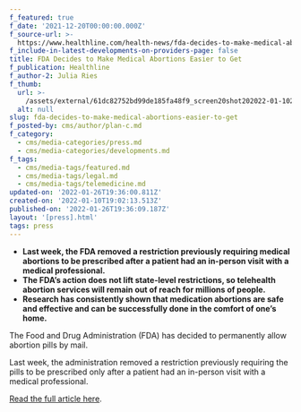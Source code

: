 ```yaml
---
f_featured: true
f_date: '2021-12-20T00:00:00.000Z'
f_source-url: >-
  https://www.healthline.com/health-news/fda-decides-to-make-medical-abortions-easier-to-get
f_include-in-latest-developments-on-providers-page: false
title: FDA Decides to Make Medical Abortions Easier to Get
f_publication: Healthline
f_author-2: Julia Ries
f_thumb:
  url: >-
    /assets/external/61dc82752bd99de185fa48f9_screen20shot202022-01-1020at2012.00.53%20PM.png
  alt: null
slug: fda-decides-to-make-medical-abortions-easier-to-get
f_posted-by: cms/author/plan-c.md
f_category:
  - cms/media-categories/press.md
  - cms/media-categories/developments.md
f_tags:
  - cms/media-tags/featured.md
  - cms/media-tags/legal.md
  - cms/media-tags/telemedicine.md
updated-on: '2022-01-26T19:36:00.811Z'
created-on: '2022-01-10T19:02:13.513Z'
published-on: '2022-01-26T19:36:09.187Z'
layout: '[press].html'
tags: press
---
```


*   **Last week, the FDA removed a restriction previously requiring medical abortions to be prescribed after a patient had an in-person visit with a medical professional.**
*   **The FDA’s action does not lift state-level restrictions, so telehealth abortion services will remain out of reach for millions of people.**
*   **Research has consistently shown that medication abortions are safe and effective and can be successfully done in the comfort of one’s home.**

The Food and Drug Administration (FDA) has decided to permanently allow abortion pills by mail.

Last week, the administration removed a restriction previously requiring the pills to be prescribed only after a patient had an in-person visit with a medical professional.

[Read the full article here](https://www.healthline.com/health-news/fda-decides-to-make-medical-abortions-easier-to-get).

‍
